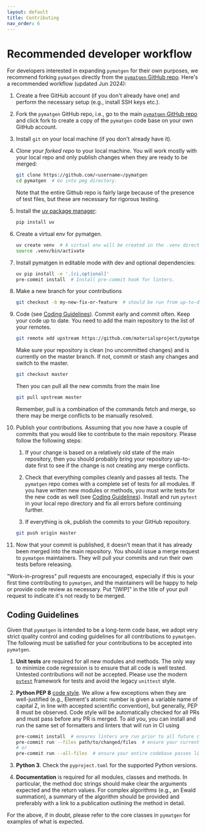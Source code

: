 ```yaml
---
layout: default
title: Contributing
nav_order: 6
---
```


# Recommended developer workflow

For developers interested in expanding `pymatgen` for their own purposes, we recommend forking `pymatgen` directly from
the [`pymatgen` GitHub repo](https://github.com/materialsproject/pymatgen). Here's a recommended workflow (updated Jun
2024):

1. Create a free GitHub account (if you don't already have one) and perform the necessary setup (e.g., install SSH keys
   etc.).

2. Fork the `pymatgen` GitHub repo, i.e., go to the
   main [`pymatgen` GitHub repo](https://github.com/materialsproject/pymatgen) and click fork to create a copy of
   the `pymatgen` code base on your own GitHub account.

3. Install `git` on your local machine (if you don't already have it).

4. Clone *your forked repo* to your local machine. You will work mostly with your local repo and only publish changes
   when they are ready to be merged:

    ```sh
    git clone https://github.com/<username>/pymatgen
    cd pymatgen  # Go into pmg directory.
    ```

   Note that the entire Github repo is fairly large because of the presence of test files, but these are necessary for
   rigorous testing.

5. Install the [uv package manager](https://github.com/astral-sh/uv):

    ```sh
    pip install uv
    ```

6. Create a virtual env for pymatgen.

    ```sh
    uv create venv  # A virtual env will be created in the .venv directory in the repo.
    source .venv/bin/activate
    ```

7. Install pymatgen in editable mode with dev and optional dependencies:

    ```sh
    uv pip install -e '.[ci,optional]'
    pre-commit install  # Install pre-commit hook for linters.
    ```

8. Make a new branch for your contributions

    ```sh
    git checkout -b my-new-fix-or-feature  # should be run from up-to-date master
    ```

9. Code (see [Coding Guidelines](#coding-guidelines)). Commit early and commit often. Keep your code up to date. You
   need to add the main repository to the list of your remotes.

    ```sh
    git remote add upstream https://github.com/materialsproject/pymatgen
    ```

   Make sure your repository is clean (no uncommitted changes) and is currently on the master branch. If not, commit or
   stash any changes and switch to the master.

    ```sh
    git checkout master
    ```

   Then you can pull all the new commits from the main line

    ```sh
    git pull upstream master
    ```

   Remember, pull is a combination of the commands fetch and merge, so there may be merge conflicts to be manually
   resolved.

10. Publish your contributions. Assuming that you now have a couple of commits that you would like to contribute to the
   main repository. Please follow the following steps:

    1. If your change is based on a relatively old state of the main repository, then you should probably bring your
       repository up-to-date first to see if the change is not creating any merge conflicts.

    2. Check that everything compiles cleanly and passes all tests. The `pymatgen` repo comes with a complete set of
       tests for all modules. If you have written new modules or methods, you must write tests for the new code as
       well (see [Coding Guidelines](#coding-guidelines)). Install and run `pytest` in your local repo directory and fix
       all errors before continuing further.

    3. If everything is ok, publish the commits to your GitHub repository.

    ```sh
    git push origin master
    ```

11. Now that your commit is published, it doesn't mean that it has already been merged into the main repository. You
   should issue a merge request to `pymatgen` maintainers. They will pull your commits and run their own tests before
   releasing.

"Work-in-progress" pull requests are encouraged, especially if this is your first time contributing to `pymatgen`, and
the maintainers will be happy to help or provide code review as necessary. Put "\[WIP\]" in the title of your pull
request to indicate it's not ready to be merged.

## Coding Guidelines

Given that `pymatgen` is intended to be a long-term code base, we adopt very strict quality control and coding
guidelines for all contributions to `pymatgen`. The following must be satisfied for your contributions to be accepted
into `pymatgen`.

1. **Unit tests** are required for all new modules and methods. The only way to minimize code regression is to ensure
   that all code is well tested. Untested contributions will not be accepted. Please use the modern [`pytest`](https://docs.pytest.org/en/stable/how-to/index.html) framework for tests and avoid the legacy `unittest` style.
2. **Python PEP 8** [code style](https://python.org/dev/peps/pep-0008). We allow a few exceptions when they are
   well-justified (e.g., Element's atomic number is given a variable name of capital Z, in line with accepted scientific
   convention), but generally, PEP 8 must be observed. Code style will be automatically checked for all PRs and must
   pass before any PR is merged. To aid you, you can install and run the same set of formatters and linters that will
   run in CI using

   ```sh
   pre-commit install  # ensures linters are run prior to all future commits
   pre-commit run --files path/to/changed/files  # ensure your current uncommitted changes don't offend linters
   # or
   pre-commit run --all-files  # ensure your entire codebase passes linters
   ```

3. **Python 3**. Check the `pyproject.toml` for the supported Python versions.
4. **Documentation** is required for all modules, classes and methods. In particular, the method doc strings should make
   clear the arguments expected and the return values. For complex algorithms (e.g., an Ewald summation), a summary of
   the algorithm should be provided and preferably with a link to a publication outlining the method in detail.

For the above, if in doubt, please refer to the core classes in `pymatgen` for examples of what is expected.
